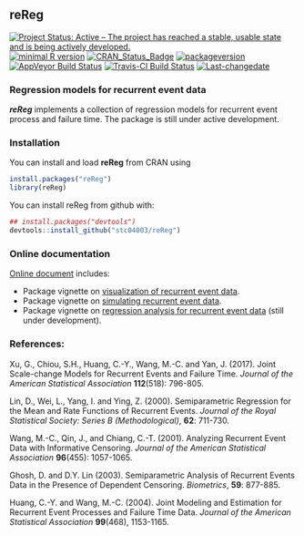 
**reReg**
---------

[![Project Status: Active – The project has reached a stable, usable state and is being actively developed.](http://www.repostatus.org/badges/latest/active.svg)](http://www.repostatus.org/#active) [![minimal R version](https://img.shields.io/badge/R%3E%3D-3.4.0-6666ff.svg)](https://cran.r-project.org/) [![CRAN\_Status\_Badge](http://www.r-pkg.org/badges/version/reReg)](https://cran.r-project.org/package=reReg) [![packageversion](https://img.shields.io/badge/Package%20version-1.1.6-orange.svg?style=flat-square)](commits/master) [![AppVeyor Build Status](https://ci.appveyor.com/api/projects/status/github/stc04003/reReg?branch=master&svg=true)](https://ci.appveyor.com/project/stc04003/reReg) [![Travis-CI Build Status](https://travis-ci.org/stc04003/reReg.svg?branch=master)](https://travis-ci.org/stc04003/reReg) [![Last-changedate](https://img.shields.io/badge/last%20change-2018--10--31-yellowgreen.svg)](/commits/master) <!-- [![Build Status](https://travis-ci.org/user/pkg.svg?branch=master)](https://travis-ci.org/user/pkg) --> <!-- README.md is generated from README.Rmd. Please edit that file -->

### Regression models for recurrent event data

***reReg*** implements a collection of regression models for recurrent event process and failure time. The package is still under active development.

### Installation

You can install and load **reReg** from CRAN using

``` r
install.packages("reReg")
library(reReg)
```

You can install reReg from github with:

``` r
## install.packages("devtools")
devtools::install_github("stc04003/reReg")
```

### Online documentation

[Online document](https://www.sychiou.com/reReg/index.html) includes:

-   Package vignette on [visualization of recurrent event data](https://www.sychiou.com/reReg/articles/reReg-plots.html).
-   Package vignette on [simulating recurrent event data](https://www.sychiou.com/reReg/articles/reReg-sims.html).
-   Package vignette on [regression analysis for recurrent event data](https://www.sychiou.com/reReg/articles/reReg-reg.html) (still under development).

### References:

Xu, G., Chiou, S.H., Huang, C.-Y., Wang, M.-C. and Yan, J. (2017). Joint Scale-change Models for Recurrent Events and Failure Time. *Journal of the American Statistical Association* **112**(518): 796-805.

Lin, D., Wei, L., Yang, I. and Ying, Z. (2000). Semiparametric Regression for the Mean and Rate Functions of Recurrent Events. *Journal of the Royal Statistical Society: Series B (Methodological)*, **62**: 711-730.

Wang, M.-C., Qin, J., and Chiang, C.-T. (2001). Analyzing Recurrent Event Data with Informative Censoring. *Journal of the American Statistical Association* **96**(455): 1057-1065.

Ghosh, D. and D.Y. Lin (2003). Semiparametric Analysis of Recurrent Events Data in the Presence of Dependent Censoring. *Biometrics*, **59**: 877-885.

Huang, C.-Y. and Wang, M.-C. (2004). Joint Modeling and Estimation for Recurrent Event Processes and Failure Time Data. *Journal of the American Statistical Association* **99**(468), 1153-1165.
